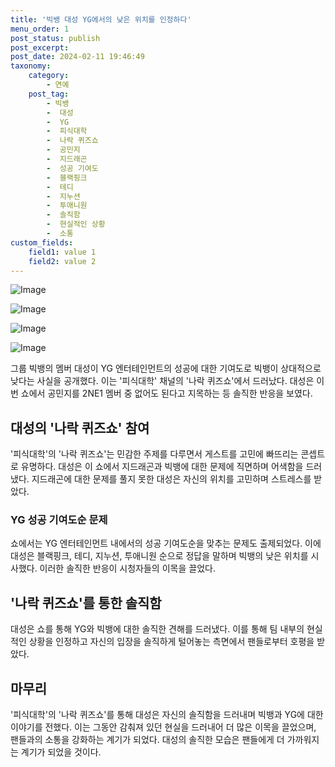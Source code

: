 ```yaml
---
title: '빅뱅 대성 YG에서의 낮은 위치를 인정하다'
menu_order: 1
post_status: publish
post_excerpt: 
post_date: 2024-02-11 19:46:49
taxonomy:
    category:
        - 연예
    post_tag:
        - 빅뱅
        -  대성
        -  YG
        -  피식대학
        -  나락 퀴즈쇼
        -  공민지
        -  지드래곤
        -  성공 기여도
        -  블랙핑크
        -  테디
        -  지누션
        -  투애니원
        -  솔직함
        -  현실적인 상황
        -  소통
custom_fields:
    field1: value 1
    field2: value 2
---
```


![Image](https://ssl.pstatic.net/mimgnews/image/076/2024/02/10/2024021001000706100094411_20240210215702557.jpg?type=w540)

![Image](https://mimgnews.pstatic.net/image/076/2024/02/10/2024021001000706100094412_20240210215702560.jpg?type=w540)

![Image](https://ssl.pstatic.net/mimgnews/image/076/2024/02/10/2024021001000706100094413_20240210215702563.jpg?type=w540)

![Image](https://mimgnews.pstatic.net/image/076/2024/02/10/2024021001000706100094414_20240210215702565.jpg?type=w540)

그룹 빅뱅의 멤버 대성이 YG 엔터테인먼트의 성공에 대한 기여도로 빅뱅이 상대적으로 낮다는 사실을 공개했다. 이는 '피식대학' 채널의 '나락 퀴즈쇼'에서 드러났다. 대성은 이번 쇼에서 공민지를 2NE1 멤버 중 없어도 된다고 지목하는 등 솔직한 반응을 보였다.
## 대성의 '나락 퀴즈쇼' 참여
'피식대학'의 '나락 퀴즈쇼'는 민감한 주제를 다루면서 게스트를 고민에 빠뜨리는 콘셉트로 유명하다. 대성은 이 쇼에서 지드래곤과 빅뱅에 대한 문제에 직면하며 어색함을 드러냈다. 지드래곤에 대한 문제를 풀지 못한 대성은 자신의 위치를 고민하며 스트레스를 받았다.
### YG 성공 기여도순 문제
쇼에서는 YG 엔터테인먼트 내에서의 성공 기여도순을 맞추는 문제도 출제되었다. 이에 대성은 블랙핑크, 테디, 지누션, 투애니원 순으로 정답을 말하며 빅뱅의 낮은 위치를 시사했다. 이러한 솔직한 반응이 시청자들의 이목을 끌었다.
## '나락 퀴즈쇼'를 통한 솔직함
대성은 쇼를 통해 YG와 빅뱅에 대한 솔직한 견해를 드러냈다. 이를 통해 팀 내부의 현실적인 상황을 인정하고 자신의 입장을 솔직하게 털어놓는 측면에서 팬들로부터 호평을 받았다.
## 마무리
'피식대학'의 '나락 퀴즈쇼'를 통해 대성은 자신의 솔직함을 드러내며 빅뱅과 YG에 대한 이야기를 전했다. 이는 그동안 감춰져 있던 현실을 드러내어 더 많은 이목을 끌었으며, 팬들과의 소통을 강화하는 계기가 되었다. 대성의 솔직한 모습은 팬들에게 더 가까워지는 계기가 되었을 것이다.
